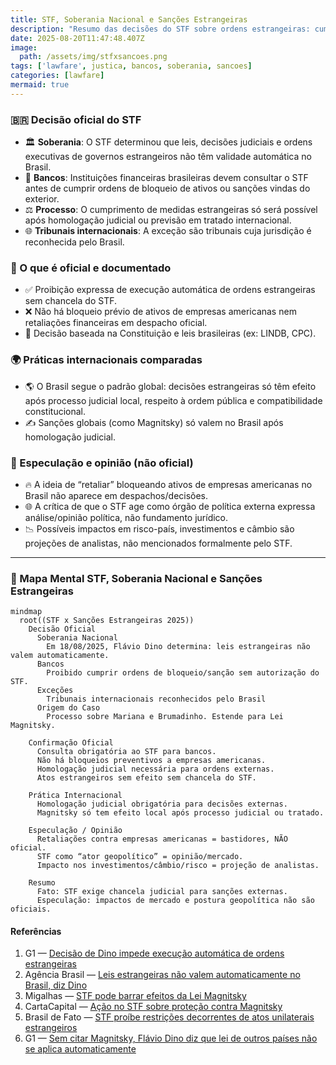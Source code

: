```yaml
---
title: STF, Soberania Nacional e Sanções Estrangeiras
description: "Resumo das decisões do STF sobre ordens estrangeiras: cumprimento só após homologação judicial; bancos devem consultar o STF; não há retaliações oficiais. Segue padrão internacional e exclui tribunais reconhecidos. Impactos econômicos são apenas especulativos."
date: 2025-08-20T11:47:48.407Z
image:
  path: /assets/img/stfxsancoes.png
tags: ['lawfare', justica, bancos, soberania, sancoes]
categories: [lawfare]
mermaid: true
---
```


### 🇧🇷 Decisão oficial do STF

- 🏛️ **Soberania**: O STF determinou que leis, decisões judiciais e ordens executivas de governos estrangeiros não têm validade automática no Brasil.
- 🏦 **Bancos**: Instituições financeiras brasileiras devem consultar o STF antes de cumprir ordens de bloqueio de ativos ou sanções vindas do exterior.
- ⚖️ **Processo**: O cumprimento de medidas estrangeiras só será possível após homologação judicial ou previsão em tratado internacional.
- 🌐 **Tribunais internacionais**: A exceção são tribunais cuja jurisdição é reconhecida pelo Brasil.

### 💼 O que é oficial e documentado

- ✅ Proibição expressa de execução automática de ordens estrangeiras sem chancela do STF.
- ❌ Não há bloqueio prévio de ativos de empresas americanas nem retaliações financeiras em despacho oficial.
- 📄 Decisão baseada na Constituição e leis brasileiras (ex: LINDB, CPC).

### 🌍 Práticas internacionais comparadas

- 🌎 O Brasil segue o padrão global: decisões estrangeiras só têm efeito após processo judicial local, respeito à ordem pública e compatibilidade constitucional.
- ✍️ Sanções globais (como Magnitsky) só valem no Brasil após homologação judicial.

### 🤔 Especulação e opinião (não oficial)

- 🔥 A ideia de “retaliar” bloqueando ativos de empresas americanas no Brasil não aparece em despachos/decisões.
- 🌐 A crítica de que o STF age como órgão de política externa expressa análise/opinião política, não fundamento jurídico.
- 📉 Possíveis impactos em risco-país, investimentos e câmbio são projeções de analistas, não mencionados formalmente pelo STF.

***


### 🧠 Mapa Mental STF, Soberania Nacional e Sanções Estrangeiras

```mermaid
mindmap
  root((STF x Sanções Estrangeiras 2025))
    Decisão Oficial
      Soberania Nacional
        Em 18/08/2025, Flávio Dino determina: leis estrangeiras não valem automaticamente.
      Bancos
        Proibido cumprir ordens de bloqueio/sanção sem autorização do STF.
      Exceções
        Tribunais internacionais reconhecidos pelo Brasil 
      Origem do Caso
        Processo sobre Mariana e Brumadinho. Estende para Lei Magnitsky.
        
    Confirmação Oficial
      Consulta obrigatória ao STF para bancos.
      Não há bloqueios preventivos a empresas americanas.
      Homologação judicial necessária para ordens externas.
      Atos estrangeiros sem efeito sem chancela do STF.
        
    Prática Internacional
      Homologação judicial obrigatória para decisões externas.
      Magnitsky só tem efeito local após processo judicial ou tratado.

    Especulação / Opinião
      Retaliações contra empresas americanas = bastidores, NÃO oficial.
      STF como “ator geopolítico” = opinião/mercado.
      Impacto nos investimentos/câmbio/risco = projeção de analistas.
      
    Resumo
      Fato: STF exige chancela judicial para sanções externas.
      Especulação: impactos de mercado e postura geopolítica não são oficiais.
```

#### Referências

1. G1 — [Decisão de Dino impede execução automática de ordens estrangeiras](https://g1.globo.com/jornal-nacional/noticia/2025/08/18/dino-impede-bancos-de-executarem-ordens-de-governos-estrangeiros-sem-autorizacao-do-brasil.ghtml)
2. Agência Brasil — [Leis estrangeiras não valem automaticamente no Brasil, diz Dino](https://agenciabrasil.ebc.com.br/justica/noticia/2025-08/dino-decide-que-leis-estrangeiras-n%C3%A3o-valem-automaticamente-no-brasil)
3. Migalhas — [STF pode barrar efeitos da Lei Magnitsky](https://www.migalhas.com.br/quentes/437073/entenda-se-stf-pode-barrar-efeitos-da-lei-magnitsky-no-brasil)
4. CartaCapital — [Ação no STF sobre proteção contra Magnitsky](https://www.cartacapital.com.br/justica/a-outra-acao-no-stf-que-tenta-proteger-moraes-da-lei-magnitsky/)
5. Brasil de Fato — [STF proíbe restrições decorrentes de atos unilaterais estrangeiros](https://www.brasildefato.com.br/2025/08/18/em-defesa-da-soberania-nacional-stf-proibe-restricoes-decorrentes-de-atos-unilaterais-estrangeiros)
6. G1 — [Sem citar Magnitsky, Flávio Dino diz que lei de outros países não se aplica automaticamente](https://g1.globo.com/politica/blog/andreia-sadi/post/2025/08/18/dino-decisao-ibram-restricoes-atos-unilaterais-estrangeiros.ghtml)

